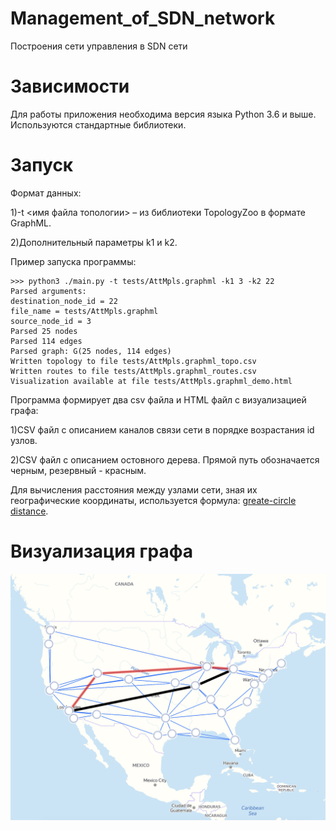 # Management_of_SDN_network
Построения сети управления в SDN сети

# Зависимости
Для работы приложения необходима версия языка Python 3.6 и выше.
Используются стандартные библиотеки. 

# Запуск
Формат данных:

1)-t <имя файла топологии> – из библиотеки TopologyZoo в формате GraphML.

2)Дополнительный параметры k1 и k2. 

Пример запуска программы:

```
>>> python3 ./main.py -t tests/AttMpls.graphml -k1 3 -k2 22
Parsed arguments:
destination_node_id = 22
file_name = tests/AttMpls.graphml
source_node_id = 3
Parsed 25 nodes
Parsed 114 edges
Parsed graph: G(25 nodes, 114 edges)
Written topology to file tests/AttMpls.graphml_topo.csv
Written routes to file tests/AttMpls.graphml_routes.csv
Visualization available at file tests/AttMpls.graphml_demo.html
```

Программа формирует два csv файла и HTML файл с визуализацией графа:

1)CSV файл с описанием каналов связи сети в порядке возрастания id узлов.

2)CSV файл с описанием остовного дерева.
Прямой путь обозначается черным, резервный - красным.

Для вычисления расстояния между узлами сети, зная их географические координаты, 
используется формула: 
[greate-circle distance](https://en.wikipedia.org/wiki/Great-circle_distance).

# Визуализация графа
![alt text](image/graph.png "www.topology-zoo.org, ATT North America")